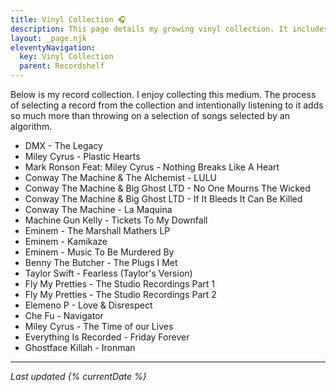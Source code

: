 ```yaml
---
title: Vinyl Collection 🎧
description: This page details my growing vinyl collection. It includes photos of the cover, sleeves and the vinyl itself along with commentary on my thoughts of the packaging, and the music itself.
layout: _page.njk
eleventyNavigation:
  key: Vinyl Collection
  parent: Recordshelf
---
```


Below is my record collection. I enjoy collecting this medium. The process of selecting a record from the collection and intentionally listening to it adds so much more than throwing on a selection of songs selected by an algorithm.

- DMX - The Legacy
- Miley Cyrus - Plastic Hearts
- Mark Ronson Feat: Miley Cyrus - Nothing Breaks Like A Heart
- Conway The Machine & The Alchemist - LULU
- Conway The Machine & Big Ghost LTD - No One Mourns The Wicked
- Conway The Machine & Big Ghost LTD - If It Bleeds It Can Be Killed
- Conway The Machine - La Maquina
- Machine Gun Kelly - Tickets To My Downfall
- Eminem - The Marshall Mathers LP
- Eminem - Kamikaze
- Eminem - Music To Be Murdered By
- Benny The Butcher - The Plugs I Met
- Taylor Swift - Fearless (Taylor's Version)
- Fly My Pretties - The Studio Recordings Part 1
- Fly My Pretties - The Studio Recordings Part 2
- Elemeno P - Love & Disrespect
- Che Fu - Navigator
- Miley Cyrus - The Time of our Lives
- Everything Is Recorded - Friday Forever
- Ghostface Killah - Ironman

---

_Last updated {% currentDate %}_